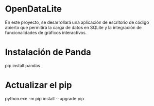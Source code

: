 # OpenDataLite
En este proyecto, se desarrollará una aplicación de escritorio de código abierto que permitirá la carga de datos en SQLite y la integración de funcionalidades de gráficos interactivos.

# Instalación de Panda 
 pip install pandas
 
 # Actualizar el pip
 python.exe -m pip install --upgrade pip